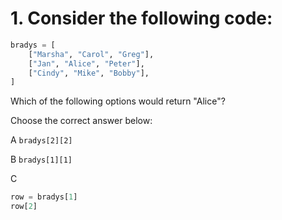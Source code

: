 # 1. Consider the following code:

```python
bradys = [
    ["Marsha", "Carol", "Greg"],
    ["Jan", "Alice", "Peter"],
    ["Cindy", "Mike", "Bobby"],
]
```

Which of the following options would return "Alice"?

Choose the correct answer below:

A `bradys[2][2]`

B `bradys[1][1]`

C

```python
row = bradys[1]
row[2]
```
